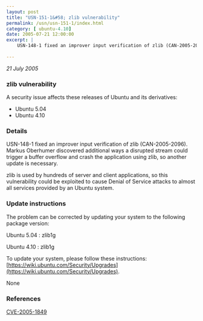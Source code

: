 ```yaml
---
layout: post
title: "USN-151-1&#58; zlib vulnerability"
permalink: /usn/usn-151-1/index.html
category: [ ubuntu-4.10]
date: 2005-07-21 12:00:00
excerpt: |
    USN-148-1 fixed an improver input verification of zlib (CAN-2005-2096). Markus Oberhumer discovered additional ways a disrupted stream could trigger a buffer overflow and crash the application using zlib, so another update is necessary.
    
--- 
```

 
 

*21 July 2005*

### zlib vulnerability

A security issue affects these releases of Ubuntu and its derivatives:

* Ubuntu 5.04
* Ubuntu 4.10

### Details

USN-148-1 fixed an improver input verification of zlib (CAN-2005-2096). Markus Oberhumer discovered additional ways a disrupted stream could trigger a buffer overflow and crash the application using zlib, so another update is necessary.

zlib is used by hundreds of server and client applications, so this vulnerability could be exploited to cause Denial of Service attacks to almost all services provided by an Ubuntu system.

### Update instructions

The problem can be corrected by updating your system to the following package version:

Ubuntu 5.04
 : zlib1g 

Ubuntu 4.10
 : zlib1g 

To update your system, please follow these instructions: [https://wiki.ubuntu.com/Security/Upgrades](https://wiki.ubuntu.com/Security/Upgrades).

None

### References

 
 [CVE-2005-1849](http://people.ubuntu.com/~ubuntu-security/cve/CVE-2005-1849)
 

